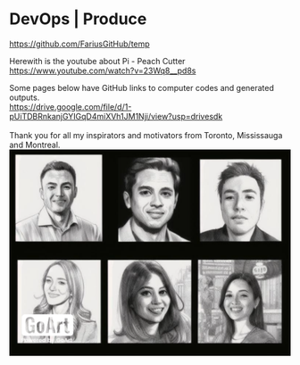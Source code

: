 # DevOps | Produce
https://github.com/FariusGitHub/temp

Herewith is the youtube about Pi - Peach Cutter </br>
https://www.youtube.com/watch?v=23Wq8__pd8s </br>

Some pages below have GitHub links to computer codes and generated outputs.</br> 
https://drive.google.com/file/d/1-pUiTDBRnkanjGYIGqD4miXVh1JM1Nji/view?usp=drivesdk</br>
</br>Thank you for all my inspirators and motivators from Toronto, Mississauga and Montreal.</br>
![](https://github.com/FariusGitHub/temp/blob/main/image/image24.png)
